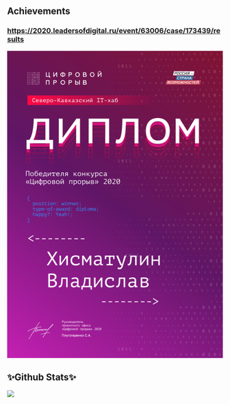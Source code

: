 ## Achievements

### https://2020.leadersofdigital.ru/event/63006/case/173439/results
![](https://github.com/liquiddeath13/liquiddeath13/blob/master/29bcc3b1-13c8-4c10-b09a-0b36ed27ff01.png)

## ✨Github Stats✨
<!---
- 🔭 I’m currently working on my diplomacy
- 🌱 I’m currently learning life rules
- 👯 I’m looking to collaborate on some very non-trivial projects
- 🤔 I’m looking for help with $$$
- 💬 Ask me about the weather today
- 📫 How to reach me: PM
- 😄 Pronouns: yAy^-^
- ⚡ Fun fact: paint fan, beware!!!
--->
![](https://github-readme-stats.vercel.app/api?username=liquiddeath13&show_icons=true&theme=radical)
